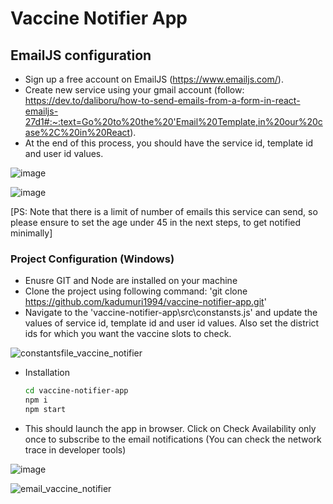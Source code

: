 # Vaccine Notifier App 

## EmailJS configuration

- Sign up a free account on EmailJS (https://www.emailjs.com/). 
- Create new service using your gmail account (follow: https://dev.to/daliboru/how-to-send-emails-from-a-form-in-react-emailjs-27d1#:~:text=Go%20to%20the%20'Email%20Template,in%20our%20case%2C%20in%20React). 
- At the end of this process, you should have the service id, template id and user id values.

![image](https://user-images.githubusercontent.com/36915315/117040963-135b9c00-ad28-11eb-9ae2-4ff803c96d99.png)

![image](https://user-images.githubusercontent.com/36915315/117041977-0a1eff00-ad29-11eb-8c67-b2567c5aef6e.png)

[PS: Note that there is a limit of number of emails this service can send, so please ensure to set the age under 45 in the next steps, to get notified minimally]

### Project Configuration (Windows)
- Enusre GIT and Node are installed on your machine
- Clone the project using following command: 'git clone https://github.com/kadumuri1994/vaccine-notifier-app.git'
- Navigate to the 'vaccine-notifier-app\src\constansts.js' and update the values of service id, template id and user id values. Also set the district ids for which you want the vaccine slots to check.

![constantsfile_vaccine_notifier](https://user-images.githubusercontent.com/36915315/117056967-8837d180-ad3a-11eb-9475-3f615d537f98.png)

- Installation
    ```sh
    cd vaccine-notifier-app
    npm i
    npm start
    ```
- This should launch the app in browser. Click on Check Availability only once to subscribe to the email notifications (You can check the network trace in developer tools)

![image](https://user-images.githubusercontent.com/36915315/117056251-b963d200-ad39-11eb-8dd0-4d756c98e43b.png)

![email_vaccine_notifier](https://user-images.githubusercontent.com/36915315/117056155-9df8c700-ad39-11eb-98a1-328becaea014.png)

